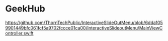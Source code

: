 # GeekHub
https://github.com/ThornTechPublic/InteractiveSlideOutMenu/blob/6dda1059901449bfc061fcf5a9702fccce01ca00/InteractiveSlideoutMenu/MainViewController.swift
